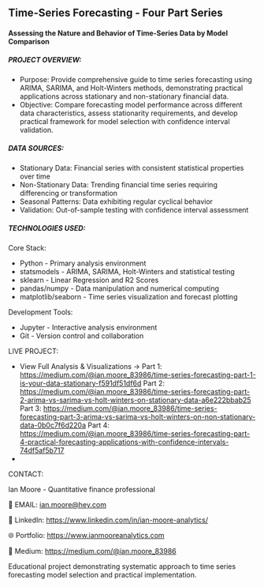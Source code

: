 ## Time-Series Forecasting - Four Part Series

#### Assessing the Nature and Behavior of Time-Series Data by Model Comparison

##### PROJECT OVERVIEW:

- Purpose: Provide comprehensive guide to time series forecasting using ARIMA, SARIMA, and Holt-Winters methods, demonstrating practical applications across stationary and non-stationary financial data.
- Objective: Compare forecasting model performance across different data characteristics, assess stationarity requirements, and develop practical framework for model selection with confidence interval validation.

##### DATA SOURCES:

- Stationary Data: Financial series with consistent statistical properties over time
- Non-Stationary Data: Trending financial time series requiring differencing or transformation
- Seasonal Patterns: Data exhibiting regular cyclical behavior
- Validation: Out-of-sample testing with confidence interval assessment

##### TECHNOLOGIES USED:

Core Stack:

- Python - Primary analysis environment
- statsmodels - ARIMA, SARIMA, Holt-Winters and statistical testing
- sklearn - Linear Regression and R2 Scores
- pandas/numpy - Data manipulation and numerical computing
- matplotlib/seaborn - Time series visualization and forecast plotting

Development Tools:

- Jupyter - Interactive analysis environment
- Git - Version control and collaboration

LIVE PROJECT:
- View Full Analysis & Visualizations → 
    Part 1: https://medium.com/@ian.moore_83986/time-series-forecasting-part-1-is-your-data-stationary-f591df51df6d
    Part 2: https://medium.com/@ian.moore_83986/time-series-forecasting-part-2-arima-vs-sarima-vs-holt-winters-on-stationary-data-a6e222bbab25
    Part 3: https://medium.com/@ian.moore_83986/time-series-forecasting-part-3-arima-vs-sarima-vs-holt-winters-on-non-stationary-data-0b0c7f6d220a
    Part 4: https://medium.com/@ian.moore_83986/time-series-forecasting-part-4-practical-forecasting-applications-with-confidence-intervals-74df5af5b717
- 

CONTACT:

Ian Moore - Quantitative finance professional

📧 EMAIL: ian.moore@hey.com

💼 LinkedIn: https://www.linkedin.com/in/ian-moore-analytics/

🌐 Portfolio: https://www.ianmooreanalytics.com

📖 Medium: https://medium.com/@ian.moore_83986

Educational project demonstrating systematic approach to time series forecasting model selection and practical implementation.